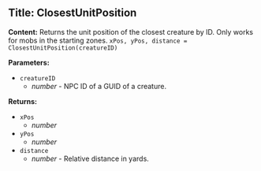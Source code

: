 ## Title: ClosestUnitPosition

**Content:**
Returns the unit position of the closest creature by ID. Only works for mobs in the starting zones.
`xPos, yPos, distance = ClosestUnitPosition(creatureID)`

**Parameters:**
- `creatureID`
  - *number* - NPC ID of a GUID of a creature.

**Returns:**
- `xPos`
  - *number*
- `yPos`
  - *number*
- `distance`
  - *number* - Relative distance in yards.